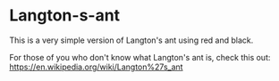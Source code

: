 # Langton-s-ant
This is a very simple version of Langton's ant using red and black.

For those of you who don't know what Langton's ant is, check this out:
https://en.wikipedia.org/wiki/Langton%27s_ant
